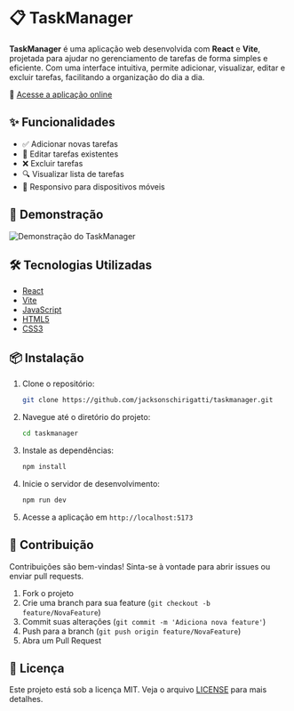 
# 📋 TaskManager

**TaskManager** é uma aplicação web desenvolvida com **React** e **Vite**, projetada para ajudar no gerenciamento de tarefas de forma simples e eficiente. Com uma interface intuitiva, permite adicionar, visualizar, editar e excluir tarefas, facilitando a organização do dia a dia.

🔗 [Acesse a aplicação online](https://taskmanager-rouge-seven.vercel.app)

## ✨ Funcionalidades

- ✅ Adicionar novas tarefas
- 📝 Editar tarefas existentes
- ❌ Excluir tarefas
- 🔍 Visualizar lista de tarefas
- 📱 Responsivo para dispositivos móveis

## 🚀 Demonstração

![Demonstração do TaskManager](https://media.discordapp.net/attachments/795811826188156958/1377366998236790865/taskmanager.gif?ex=6838b47a&is=683762fa&hm=b39de73a68fcb7d417d3c5933a6cae7ec0e96f0a41296cc610d71d9bc789b1bb&=)

## 🛠️ Tecnologias Utilizadas

- [React](https://reactjs.org/)
- [Vite](https://vitejs.dev/)
- [JavaScript](https://developer.mozilla.org/pt-BR/docs/Web/JavaScript)
- [HTML5](https://developer.mozilla.org/pt-BR/docs/Web/HTML)
- [CSS3](https://developer.mozilla.org/pt-BR/docs/Web/CSS)

## 📦 Instalação

1. Clone o repositório:

   ```bash
   git clone https://github.com/jacksonschirigatti/taskmanager.git
   ```

2. Navegue até o diretório do projeto:

   ```bash
   cd taskmanager
   ```

3. Instale as dependências:

   ```bash
   npm install
   ```

4. Inicie o servidor de desenvolvimento:

   ```bash
   npm run dev
   ```

5. Acesse a aplicação em `http://localhost:5173`

## 🤝 Contribuição

Contribuições são bem-vindas! Sinta-se à vontade para abrir issues ou enviar pull requests.

1. Fork o projeto
2. Crie uma branch para sua feature (`git checkout -b feature/NovaFeature`)
3. Commit suas alterações (`git commit -m 'Adiciona nova feature'`)
4. Push para a branch (`git push origin feature/NovaFeature`)
5. Abra um Pull Request

## 📄 Licença

Este projeto está sob a licença MIT. Veja o arquivo [LICENSE](LICENSE) para mais detalhes.